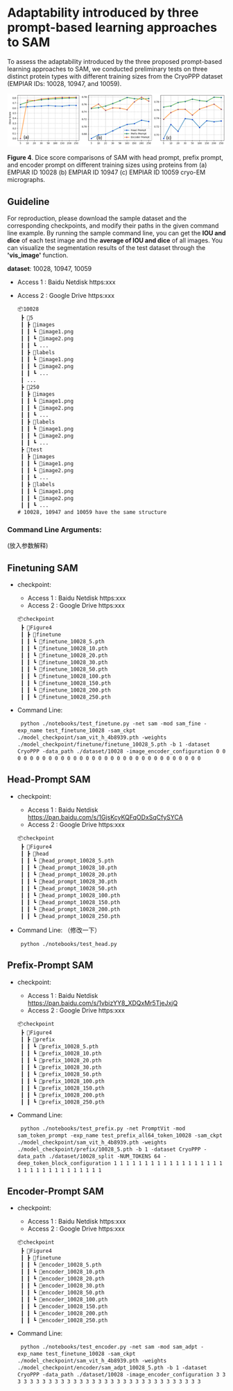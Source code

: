 #  Adaptability introduced by three prompt-based learning approaches to SAM

To assess the adaptability introduced by the three proposed prompt-based learning approaches to SAM, we conducted preliminary tests on three distinct protein types with different training sizes from the CryoPPP dataset (EMPIAR IDs: 10028, 10947, and 10059).

![](../image/figure4.png)

**Figure 4**. Dice score comparisons of SAM with head prompt, prefix prompt, and encoder prompt on different training sizes using proteins from (a) EMPIAR ID 10028 (b) EMPIAR ID 10947 (c) EMPIAR ID 10059 cryo-EM micrographs.

## Guideline
For reproduction, please download the sample dataset and the corresponding checkpoints, and modify their paths in the given command line example.
By running the sample command line, you can get the **IOU and dice** of each test image and the **average of IOU and dice** of all images.
You can visualize the segmentation results of the test dataset through the **'vis_image'** function.

**dataset**:  10028, 10947, 10059
  - Access 1 : Baidu Netdisk https:xxx
  - Access 2 : Google Drive  https:xxx
  
      ```
      📦10028
       ┣ 📂5
       ┃ ┣ 📂images
       ┃ ┃ ┗ 📜image1.png
       ┃ ┃ ┗ 📜image2.png
       ┃ ┃ ┗ ...
       ┃ ┣ 📂labels
       ┃ ┃ ┗ 📜image1.png
       ┃ ┃ ┗ 📜image2.png
       ┃ ┃ ┗ ...
       ┃ ...
       ┣ 📂250
       ┃ ┣ 📂images
       ┃ ┃ ┗ 📜image1.png
       ┃ ┃ ┗ 📜image2.png
       ┃ ┃ ┗ ...
       ┃ ┣ 📂labels
       ┃ ┃ ┗ 📜image1.png
       ┃ ┃ ┗ 📜image2.png
       ┃ ┃ ┗ ...
       ┣ 📂test
       ┃ ┣ 📂images
       ┃ ┃ ┗ 📜image1.png
       ┃ ┃ ┗ 📜image2.png
       ┃ ┃ ┗ ...
       ┃ ┣ 📂labels
       ┃ ┃ ┗ 📜image1.png
       ┃ ┃ ┗ 📜image2.png
       ┃ ┃ ┗ ...
      # 10028, 10947 and 10059 have the same structure
      ```

### Command Line Arguments:
(放入参数解释)

## Finetuning SAM

- checkpoint:
    - Access 1 : Baidu Netdisk https:xxx
    - Access 2 : Google Drive  https:xxx
   
    ```
    📦checkpoint
     ┣ 📂Figure4
     ┃ ┣ 📂finetune
     ┃ ┃ ┗ 📜finetune_10028_5.pth
     ┃ ┃ ┗ 📜finetune_10028_10.pth
     ┃ ┃ ┗ 📜finetune_10028_20.pth
     ┃ ┃ ┗ 📜finetune_10028_30.pth
     ┃ ┃ ┗ 📜finetune_10028_50.pth
     ┃ ┃ ┗ 📜finetune_10028_100.pth
     ┃ ┃ ┗ 📜finetune_10028_150.pth
     ┃ ┃ ┗ 📜finetune_10028_200.pth
     ┃ ┃ ┗ 📜finetune_10028_250.pth
    ```

- Command Line: 
   ```
    python ./notebooks/test_finetune.py -net sam -mod sam_fine -exp_name test_finetune_10028 -sam_ckpt ./model_checkpoint/sam_vit_h_4b8939.pth -weights ./model_checkpoint/finetune/finetune_10028_5.pth -b 1 -dataset CryoPPP -data_path ./dataset/10028 -image_encoder_configuration 0 0 0 0 0 0 0 0 0 0 0 0 0 0 0 0 0 0 0 0 0 0 0 0 0 0 0 0 0 0 0 0
   ```

## Head-Prompt SAM

- checkpoint: 
   
    - Access 1 : Baidu Netdisk https://pan.baidu.com/s/1GjsKcyKQFqODxSqCfySYCA
    - Access 2 : Google Drive  https:xxx
   
    ```
    📦checkpoint
     ┣ 📂Figure4
     ┃ ┣ 📂head
     ┃ ┃ ┗ 📜head_prompt_10028_5.pth
     ┃ ┃ ┗ 📜head_prompt_10028_10.pth
     ┃ ┃ ┗ 📜head_prompt_10028_20.pth
     ┃ ┃ ┗ 📜head_prompt_10028_30.pth
     ┃ ┃ ┗ 📜head_prompt_10028_50.pth
     ┃ ┃ ┗ 📜head_prompt_10028_100.pth
     ┃ ┃ ┗ 📜head_prompt_10028_150.pth
     ┃ ┃ ┗ 📜head_prompt_10028_200.pth
     ┃ ┃ ┗ 📜head_prompt_10028_250.pth
    ```
   
- Command Line: （修改一下）
   ```
    python ./notebooks/test_head.py
   ```

## Prefix-Prompt SAM

- checkpoint:
    - Access 1 : Baidu Netdisk https://pan.baidu.com/s/1vbizYY8_XDQxMr5TjeJxjQ
    - Access 2 : Google Drive  https:xxx
   
    ```
    📦checkpoint
     ┣ 📂Figure4
     ┃ ┣ 📂prefix
     ┃ ┃ ┗ 📜prefix_10028_5.pth
     ┃ ┃ ┗ 📜prefix_10028_10.pth
     ┃ ┃ ┗ 📜prefix_10028_20.pth
     ┃ ┃ ┗ 📜prefix_10028_30.pth
     ┃ ┃ ┗ 📜prefix_10028_50.pth
     ┃ ┃ ┗ 📜prefix_10028_100.pth
     ┃ ┃ ┗ 📜prefix_10028_150.pth
     ┃ ┃ ┗ 📜prefix_10028_200.pth
     ┃ ┃ ┗ 📜prefix_10028_250.pth
    ```
- Command Line:
   ```
    python ./notebooks/test_prefix.py -net PromptVit -mod sam_token_prompt -exp_name test_prefix_all64_token_10028 -sam_ckpt ./model_checkpoint/sam_vit_h_4b8939.pth -weights ./model_checkpoint/prefix/10028_5.pth -b 1 -dataset CryoPPP -data_path ./dataset/10028_split -NUM_TOKENS 64 -deep_token_block_configuration 1 1 1 1 1 1 1 1 1 1 1 1 1 1 1 1 1 1 1 1 1 1 1 1 1 1 1 1 1 1 1 1
   ```

## Encoder-Prompt SAM
- checkpoint:
    - Access 1 : Baidu Netdisk https:xxx
    - Access 2 : Google Drive  https:xxx
   
    ```
    📦checkpoint
     ┣ 📂Figure4
     ┃ ┣ 📂finetune
     ┃ ┃ ┗ 📜encoder_10028_5.pth
     ┃ ┃ ┗ 📜encoder_10028_10.pth
     ┃ ┃ ┗ 📜encoder_10028_20.pth
     ┃ ┃ ┗ 📜encoder_10028_30.pth
     ┃ ┃ ┗ 📜encoder_10028_50.pth
     ┃ ┃ ┗ 📜encoder_10028_100.pth
     ┃ ┃ ┗ 📜encoder_10028_150.pth
     ┃ ┃ ┗ 📜encoder_10028_200.pth
     ┃ ┃ ┗ 📜encoder_10028_250.pth
    ```

- Command Line: 
   ```
    python ./notebooks/test_encoder.py -net sam -mod sam_adpt -exp_name test_finetune_10028 -sam_ckpt ./model_checkpoint/sam_vit_h_4b8939.pth -weights ./model_checkpoint/encoder/sam_adpt_10028_5.pth -b 1 -dataset CryoPPP -data_path ./dataset/10028 -image_encoder_configuration 3 3 3 3 3 3 3 3 3 3 3 3 3 3 3 3 3 3 3 3 3 3 3 3 3 3 3 3 3 3 3 3 
   ```